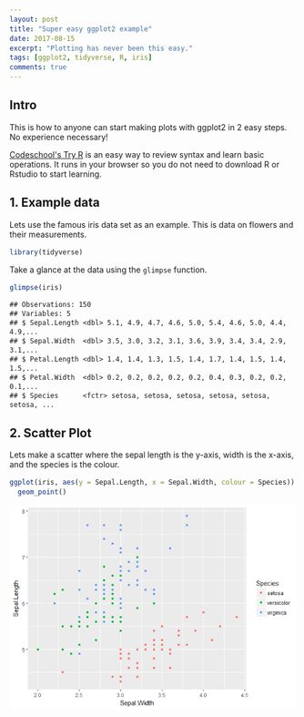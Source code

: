 ```yaml
---
layout: post
title: "Super easy ggplot2 example"
date: 2017-08-15
excerpt: "Plotting has never been this easy."
tags: [ggplot2, tidyverse, R, iris]
comments: true
---
```


## Intro

This is how to anyone can start making plots with ggplot2 in 2 easy steps. No experience necessary!

[Codeschool's Try R](http://tryr.codeschool.com/) is an easy way to review syntax and learn basic operations. It runs in your browser so you do not need to download R or Rstudio to start learning.


## 1. Example data

Lets use the famous iris data set as an example. This is data on flowers and their measurements.

``` r
library(tidyverse)
```
Take a glance at the data using the `glimpse` function.

``` r
glimpse(iris)
```

    ## Observations: 150
    ## Variables: 5
    ## $ Sepal.Length <dbl> 5.1, 4.9, 4.7, 4.6, 5.0, 5.4, 4.6, 5.0, 4.4, 4.9,...
    ## $ Sepal.Width  <dbl> 3.5, 3.0, 3.2, 3.1, 3.6, 3.9, 3.4, 3.4, 2.9, 3.1,...
    ## $ Petal.Length <dbl> 1.4, 1.4, 1.3, 1.5, 1.4, 1.7, 1.4, 1.5, 1.4, 1.5,...
    ## $ Petal.Width  <dbl> 0.2, 0.2, 0.2, 0.2, 0.2, 0.4, 0.3, 0.2, 0.2, 0.1,...
    ## $ Species      <fctr> setosa, setosa, setosa, setosa, setosa, setosa, ...

## 2. Scatter Plot

Lets make a scatter where the sepal length is the y-axis, width is the x-axis, and the species is the colour.

``` r
ggplot(iris, aes(y = Sepal.Length, x = Sepal.Width, colour = Species)) +
  geom_point() 
```

![](/images/test_blog_post_scatter_v1_files/figure-markdown_github/unnamed-chunk-2-1.png)

